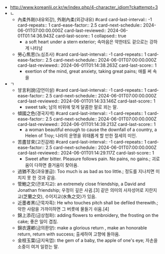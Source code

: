 - http://www.koreanlii.or.kr/w/index.php/4-character_idiom?ckattempt=3
- ㄴ
	- 內柔外剛(내유외강), 外剛內柔(외강내유) #card
	  card-last-interval:: -1
	  card-repeats:: 1
	  card-ease-factor:: 2.5
	  card-next-schedule:: 2024-06-01T07:00:00.000Z
	  card-last-reviewed:: 2024-06-01T01:14:36.943Z
	  card-last-score:: 1
	  collapsed:: true
		- a soft heart under a stern exterior; 속마음은 약한데도 겉으로는 강하게 나타남
	- 勞心焦思(노심초사) #card
	  card-last-interval:: -1
	  card-repeats:: 1
	  card-ease-factor:: 2.5
	  card-next-schedule:: 2024-06-01T07:00:00.000Z
	  card-last-reviewed:: 2024-06-01T01:14:38.263Z
	  card-last-score:: 1
		- exertion of the mind, great anxiety, taking great pains; 애를 써 속을
- ㄱ
	- 甘言利說(감언이설) #card
	  card-last-interval:: -1
	  card-repeats:: 1
	  card-ease-factor:: 2.5
	  card-next-schedule:: 2024-06-01T07:00:00.000Z
	  card-last-reviewed:: 2024-06-01T01:14:33.146Z
	  card-last-score:: 1
		- sweet talk; 남의 비위에 맞게 달콤한 말로 꾀는 말.
	- 傾國之色(경국지색) #card
	  card-last-interval:: -1
	  card-repeats:: 1
	  card-ease-factor:: 2.5
	  card-next-schedule:: 2024-06-01T07:00:00.000Z
	  card-last-reviewed:: 2024-06-01T01:14:39.213Z
	  card-last-score:: 1
		- a woman beautiful enough to cause the downfall of a country, a Helen of Troy; 나라의 운명을 위태롭게 할 만한 절세의 미인.
	- 苦盡甘來(고진감래) #card
	  card-last-interval:: -1
	  card-repeats:: 1
	  card-ease-factor:: 2.5
	  card-next-schedule:: 2024-06-01T07:00:00.000Z
	  card-last-reviewed:: 2024-06-01T01:14:29.117Z
	  card-last-score:: 1
		- Sweet after bitter. Pleasure follows pain. No pains, no gains.; 괴로움이 다하면 즐거움이 찾아옴.
	- 過猶不及(과유불급): Too much is as bad as too little.; 정도를 지나치면 미치지 못 한 것과 같음.
	- 管鮑之交(관포지교): an extremely close friendship, a David and Jonathan friendship; 우정이 깊은 사귐.[3] 같은 의미의 사자성어로 지란지교(芝蘭之交), 수어지교(水魚之交)가 있음.
	- 近墨者黑(근묵자흑): He who touches pitch shall be defiled therewith.; 악한 사람을 가까이하면 그 버릇에 물들기 쉬움.[4]
	- 錦上添花(금상첨화): adding flowers to embroidery, the frosting on the cake; 좋은 일이 겹침.
	- 錦衣還鄕(금의환양): make a glorious return , make an honorable return, return with success; 출세하여 고향에 돌아옴.
	- 金枝玉葉(금지옥엽): the gem of a baby, the apple of one's eye; 자손을 소중이 여겨 일컫는 말.